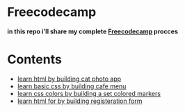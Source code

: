 # Freecodecamp

**in this repo i'll share my complete [Freecodecamp](https://www.freecodecamp.org/) procces**




# Contents
- [learn html by building cat photo app](https://www.example.com)
- [learn basic css by building cafe menu](https://www.example.com)
- [learn css colors by building a set colored markers](https://www.example.com)
- [learn html for by building registeration form](https://www.example.com)


